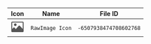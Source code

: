 | Icon | Name | File ID |
| ---  | ---  | ---     |
| ![](RawImage%20Icon.png) | `RawImage Icon` | `-6507938474708602768` |

